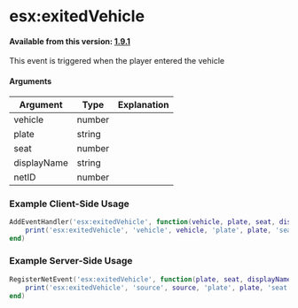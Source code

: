 # esx:exitedVehicle

#### Available from this version: [1.9.1](https://github.com/esx-framework/esx_core/releases/tag/1.9.1)

This event is triggered when the player entered the vehicle

#### Arguments

| Argument    | Type   | Explanation |
| ----------- | ------ | ----------- |
| vehicle     | number |             |
| plate       | string |             |
| seat        | number |             |
| displayName | string |             |
| netID       | number |             |

### Example Client-Side Usage

```lua
AddEventHandler('esx:exitedVehicle', function(vehicle, plate, seat, displayName, netId)
    print('esx:exitedVehicle', 'vehicle', vehicle, 'plate', plate, 'seat', seat, 'displayName', displayName, 'netId', netId)
end)
```

### Example Server-Side Usage

```lua
RegisterNetEvent('esx:exitedVehicle', function(plate, seat, displayName, netId)
    print('esx:exitedVehicle', 'source', source, 'plate', plate, 'seat', seat, 'displayName', displayName, 'netId', netId)
end)
```
